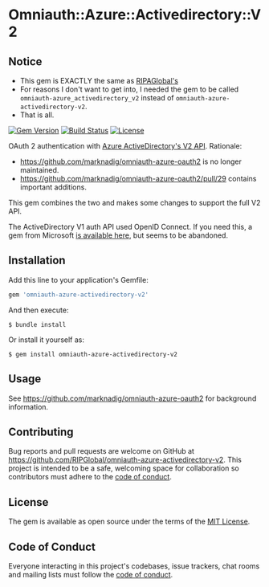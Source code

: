 # Omniauth::Azure::Activedirectory::V2

## Notice
- This gem is EXACTLY the same as [RIPAGlobal's](https://github.com/RIPAGlobal/omniauth-azure-activedirectory-v2)
- For reasons I don't want to get into, I needed the gem to be called `omniauth-azure_activedirectory_v2` instead of `omniauth-azure-activedirectory-v2`.
- That is all.

[![Gem Version](https://badge.fury.io/rb/omniauth-azure-activedirectory-v2.svg)](https://badge.fury.io/rb/omniauth-azure-activedirectory-v2)
[![Build Status](https://travis-ci.org/RIPGlobal/omniauth-azure-activedirectory-v2.svg)](https://travis-ci.org/RIPGlobal/omniauth-azure-activedirectory-v2)
[![License](https://img.shields.io/github/license/RIPGlobal/omniauth-azure-activedirectory-v2.svg)](LICENSE.md)

OAuth 2 authentication with [Azure ActiveDirectory's V2 API](https://docs.microsoft.com/en-us/azure/active-directory/develop/v2-overview). Rationale:

* https://github.com/marknadig/omniauth-azure-oauth2 is no longer maintained.
* https://github.com/marknadig/omniauth-azure-oauth2/pull/29 contains important additions.

This gem combines the two and makes some changes to support the full V2 API.

The ActiveDirectory V1 auth API used OpenID Connect. If you need this, a gem from Microsoft [is available here](https://github.com/AzureAD/omniauth-azure-activedirectory), but seems to be abandoned.



## Installation

Add this line to your application's Gemfile:

```ruby
gem 'omniauth-azure-activedirectory-v2'
```

And then execute:

    $ bundle install

Or install it yourself as:

    $ gem install omniauth-azure-activedirectory-v2



## Usage

See https://github.com/marknadig/omniauth-azure-oauth2 for background information.



## Contributing

Bug reports and pull requests are welcome on GitHub at https://github.com/RIPGlobal/omniauth-azure-activedirectory-v2. This project is intended to be a safe, welcoming space for collaboration so contributors must adhere to the [code of conduct](https://github.com/RIPGlobal/omniauth-azure-activedirectory-v2/blob/master/CODE_OF_CONDUCT.md).



## License

The gem is available as open source under the terms of the [MIT License](https://opensource.org/licenses/MIT).



## Code of Conduct

Everyone interacting in this project's codebases, issue trackers, chat rooms and mailing lists must follow the [code of conduct](https://github.com/RIPGlobal/omniauth-azure-activedirectory-v2/blob/master/CODE_OF_CONDUCT.md).
